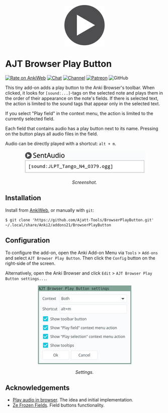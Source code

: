 <p align="center"><img src="icons/play.png" alt="icon" width="128px"></p>

# AJT Browser Play Button

[![Rate on AnkiWeb](https://glutanimate.com/logos/ankiweb-rate.svg)](https://ankiweb.net/shared/info/xxx)
[![Chat](https://img.shields.io/badge/chat-join-green)](https://tatsumoto-ren.github.io/blog/join-our-community.html)
[![Channel](https://shields.io/badge/channel-subscribe-blue?logo=telegram&color=3faee8)](https://t.me/ajatt_tools)
[![Patreon](https://img.shields.io/badge/patreon-support-orange)](https://www.patreon.com/bePatron?u=43555128)
![GitHub](https://img.shields.io/github/license/Ajatt-Tools/BrowserPlayButton)

This tiny add-on adds a play button to the Anki Browser's toolbar.
When clicked, it looks for `[sound:...]`-tags on the selected note
and plays them in the order of their appearance on the note's fields.
If there is selected text, the action is limited to the sound tags
that appear only in the selected text.

If you select "Play field" in the context menu,
the action is limited to the currently selected field.

Each field that contains audio has a play button next to its name.
Pressing on the button plays all audio files in the field.

Audio can be directly played with a shortcut: `alt + m`.

<p align="center"><img src=".github/play_button.webp" alt="screenshot"></p>
<p align="center"><i>Screenshot.</i></p>

## Installation

Install from [AnkiWeb](https://ankiweb.net/shared/info/xxx), or manually with `git`:

```
$ git clone 'https://github.com/Ajatt-Tools/BrowserPlayButton.git' ~/.local/share/Anki2/addons21/BrowserPlayButton
```

## Configuration

To configure the add-on, open the Anki Add-on Menu
via `Tools` > `Add-ons` and select `AJT Browser Play Button`.
Then click the `Config` button on the right-side of the screen.

Alternatively, open the Anki Browser and click `Edit` > `AJT Browser Play Button settings...`.

<p align="center"><img src=".github/settings.webp" alt="screenshot"></p>
<p align="center"><i>Settings.</i></p>

## Acknowledgements

* [Play audio in browser](https://ankiweb.net/shared/info/388541036). The idea and initial implementation.
* [Ze Frozen Fields](https://ankiweb.net/shared/info/94610912). Field buttons functionality.
